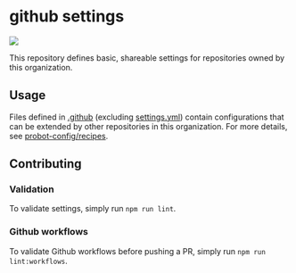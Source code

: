 # github settings

![](https://github.com/johnmartel/.github/workflows/Validate%20YAML%20files/badge.svg)

This repository defines basic, shareable settings for repositories owned by this organization.


## Usage

Files defined in [.github](.github/) (excluding [settings.yml](.github/settings.yml)) contain configurations that can be
extended by other repositories in this organization. For more details, see [probot-config/recipes](https://github.com/probot/probot-config#recipes). 


## Contributing

### Validation

To validate settings, simply run `npm run lint`.

### Github workflows

To validate Github workflows before pushing a PR, simply run `npm run lint:workflows`.
